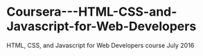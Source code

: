 # Coursera---HTML-CSS-and-Javascript-for-Web-Developers
HTML, CSS, and Javascript for Web Developers course July 2016
